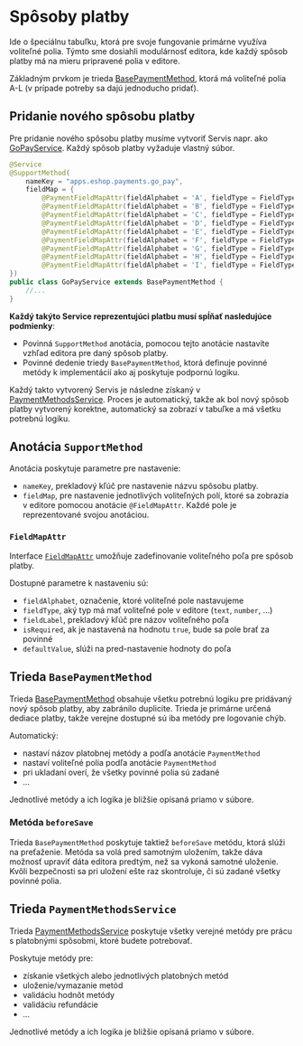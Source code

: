 # Spôsoby platby

Ide o špeciálnu tabuľku, ktorá pre svoje fungovanie primárne využíva voliteľné polia. Týmto sme dosiahli modulárnosť editora, kde každý spôsob platby má na mieru pripravené polia v editore.

Základným prvkom je trieda [BasePaymentMethod](../../../../../../src/main/java/sk/iway/iwcm/components/basket/payment_methods/jpa/PaymentMethodEntity.java), ktorá má voliteľné polia A-L (v prípade potreby sa dajú jednoducho pridať).

## Pridanie nového spôsobu platby

Pre pridanie nového spôsobu platby musíme vytvoriť Servis napr. ako [GoPayService](../../../../../../src/main/java/sk/iway/iwcm/components/basket/payment_methods/rest/GoPayService.java). Každý spôsob platby vyžaduje vlastný súbor.

```java
@Service
@SupportMethod(
    nameKey = "apps.eshop.payments.go_pay",
    fieldMap = {
        @PaymentFieldMapAttr(fieldAlphabet = 'A', fieldType = FieldType.TEXT, fieldLabel = "apps.eshop.payments.client_id", isRequired = true),
        @PaymentFieldMapAttr(fieldAlphabet = 'B', fieldType = FieldType.TEXT, fieldLabel = "apps.eshop.payments.secret", isRequired = true),
        @PaymentFieldMapAttr(fieldAlphabet = 'C', fieldType = FieldType.TEXT, fieldLabel = "apps.eshop.payments.url", isRequired = true),
        @PaymentFieldMapAttr(fieldAlphabet = 'D', fieldType = FieldType.NUMBER, fieldLabel = "apps.eshop.payments.go_id", isRequired = true),
        @PaymentFieldMapAttr(fieldAlphabet = 'E', fieldType = FieldType.NUMBER, fieldLabel = "components.basket.invoice_payments.price", isRequired = true, defaultValue = "0"),
        @PaymentFieldMapAttr(fieldAlphabet = 'F', fieldType = FieldType.NUMBER, fieldLabel = "components.basket.invoice_payments.vat", isRequired = true, defaultValue = "0"),
        @PaymentFieldMapAttr(fieldAlphabet = 'G', fieldType = FieldType.TEXT, fieldLabel = "components.basket.invoice_payments.gopay.orderDescription", isRequired = false, defaultValue = ""),
        @PaymentFieldMapAttr(fieldAlphabet = 'H', fieldType = FieldType.QUILL, fieldLabel = "components.payment_methods.mmoney_transfer_note", isRequired = false),
        @PaymentFieldMapAttr(fieldAlphabet = 'I', fieldType = FieldType.BOOLEAN_TEXT, fieldLabel = "components.payment_methods.allow_admin_edit", isRequired = false, defaultValue = "false"),
})
public class GoPayService extends BasePaymentMethod {
    //...
}
```

**Každý takýto Service reprezentujúci platbu musí spĺňať nasledujúce podmienky**:

- Povinná ```SupportMethod``` anotácia, pomocou tejto anotácie nastavíte vzhľad editora pre daný spôsob platby.
- Povinné dedenie triedy ```BasePaymentMethod```, ktorá definuje povinné metódy k implementácií ako aj poskytuje podpornú logiku.

Každý takto vytvorený Servis je následne získaný v [PaymentMethodsService](../../../../../../src/main/java/sk/iway/iwcm/components/basket/payment_methods/rest/PaymentMethodsService.java). Proces je automatický, takže ak bol nový spôsob platby vytvorený korektne, automatický sa zobrazí v tabuľke a má všetku potrebnú logiku.

## Anotácia ```SupportMethod```

Anotácia poskytuje parametre pre nastavenie:

- ```nameKey```, prekladový kľúč pre nastavenie názvu spôsobu platby.
- ```fieldMap```, pre nastavenie jednotlivých voliteľných polí, ktoré sa zobrazia v editore pomocou anotácie ```@FieldMapAttr```. Každé pole je reprezentované svojou anotáciou.

### ```FieldMapAttr```

Interface [`FieldMapAttr`](../../../../../../src/main/java/sk/iway/iwcm/components/basket/support/FieldMapAttr.java) umožňuje zadefinovanie voliteľného poľa pre spôsob platby.

Dostupné parametre k nastaveniu sú:

- ```fieldAlphabet```, označenie, ktoré voliteľné pole nastavujeme
- ```fieldType```, aký typ má mať voliteľné pole v editore (```text```, ```number```, ...)
- ```fieldLabel```, prekladový kľúč pre názov voliteľného poľa
- ```isRequired```, ak je nastavená na hodnotu ```true```, bude sa pole brať za povinné
- ```defaultValue```, slúži na pred-nastavenie hodnoty do poľa

## Trieda ```BasePaymentMethod```

Trieda [BasePaymentMethod](../../../../../../src/main/java/sk/iway/iwcm/components/basket/payment_methods/rest/BasePaymentMethod.java) obsahuje všetku potrebnú logiku pre pridávaný nový spôsob platby, aby zabránilo duplicite. Trieda je primárne určená dediace platby, takže verejne dostupné sú iba metódy pre logovanie chýb.

Automatický:

- nastaví názov platobnej metódy a podľa anotácie ```PaymentMethod```
- nastaví voliteľné polia podľa anotácie ```PaymentMethod```
- pri ukladaní overí, že všetky povinné polia sú zadané
- ...

Jednotlivé metódy a ich logika je bližšie opísaná priamo v súbore.

### Metóda ```beforeSave```

Trieda ```BasePaymentMethod``` poskytuje taktiež ```beforeSave``` metódu, ktorá slúži na preťaženie. Metóda sa volá pred samotným uložením, takže dáva možnosť upraviť dáta editora predtým, než sa vykoná samotné uloženie. Kvôli bezpečnosti sa pri uložení ešte raz skontroluje, či sú zadané všetky povinné polia.

## Trieda ```PaymentMethodsService```

Trieda [PaymentMethodsService](../../../../../../src/main/java/sk/iway/iwcm/components/basket/payment_methods/rest/PaymentMethodsService.java) poskytuje všetky verejné metódy pre prácu s platobnými spôsobmi, ktoré budete potrebovať.

Poskytuje metódy pre:

- získanie všetkých alebo jednotlivých platobných metód
- uloženie/vymazanie metód
- validáciu hodnôt metódy
- validáciu refundácie
- ...

Jednotlivé metódy a ich logika je bližšie opísaná priamo v súbore.